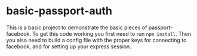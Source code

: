 # basic-passport-auth
This is a basic project to demonstrate the basic pieces of passport-facebook. To get this code working you first need 
to run `npm install`. Then you also need to build a config file with the proper keys for connecting to facebook,
and for setting up your express session.
